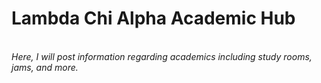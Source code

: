 # Lambda Chi Alpha Academic Hub
<br>
<i>Here, I will post information regarding academics including study rooms, jams, and more.<i>
<!--  -->